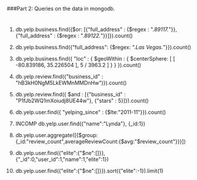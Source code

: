 ###Part 2: Queries on the data in mongodb.

#
1.	db.yelp.business.find({$or: [{"full_address" : {$regex : ".*89117.*"}},{"full_address" : {$regex : ".*89122.*"}}]}).count()

2.	db.yelp.business.find({"full_address": {$regex: ".*Las Vegas.*"}}).count()

3.	 db.yelp.business.find({ "loc" : { $geoWithin : { $centerSphere: [ [ -80.839186, 35.226504 ], 5 / 3963.2 ] } } }).count()

4.	db.yelp.review.find({"business_id" : "hB3kH0NgM5LkEWMnMMDnHw")}).count()

5.	db.yelp.review.find({ $and : [{"business_id" : "P1fJb2WQ1mXoiudj8UE44w"}, {"stars" : 5}]}).count()

6.	db.yelp.user.find({ "yelping_since" : {$lte:"2011-11"}}).count()

7.  INCOMP	db.yelp.user.find({"name":"Lynda"}, {_id:1})

8.	db.yelp.user.aggregate([{$group:{_id:"review_count",averageReviewCount:{$avg:"$review_count"}}}])

9.	db.yelp.user.find({"elite":{"$ne":[]}},{"_id":0,"user_id":1,"name":1,"elite":1})

10.	db.yelp.user.find({"elite":{"$ne":[]}}).sort({"elite":-1}).limit(1)
